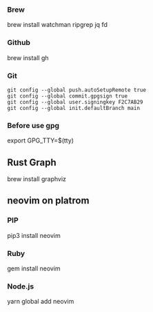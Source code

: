 ### Brew
brew install watchman ripgrep jq fd
### Github
brew install gh

### Git
```
git config --global push.autoSetupRemote true
git config --global commit.gpgsign true
git config --global user.signingkey F2C7AB29
git config --global init.defaultBranch main
```
### Before use gpg
export GPG_TTY=$(tty)

## Rust Graph
brew install graphviz

## neovim on platrom
### PIP
pip3 install neovim

### Ruby
gem install neovim

### Node.js
yarn global add neovim
